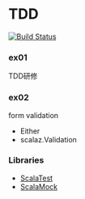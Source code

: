 TDD
===

[![Build Status][travis-image]][travis-url]

### ex01
TDD研修

### ex02
form validation
- Either
- scalaz.Validation

### Libraries
- [ScalaTest](http://scalatest.org/)
- [ScalaMock](http://scalamock.org/)

[travis-url]: http://travis-ci.org/kane-group/TDD
[travis-image]: https://secure.travis-ci.org/kane-group/TDD.svg?branch=master
